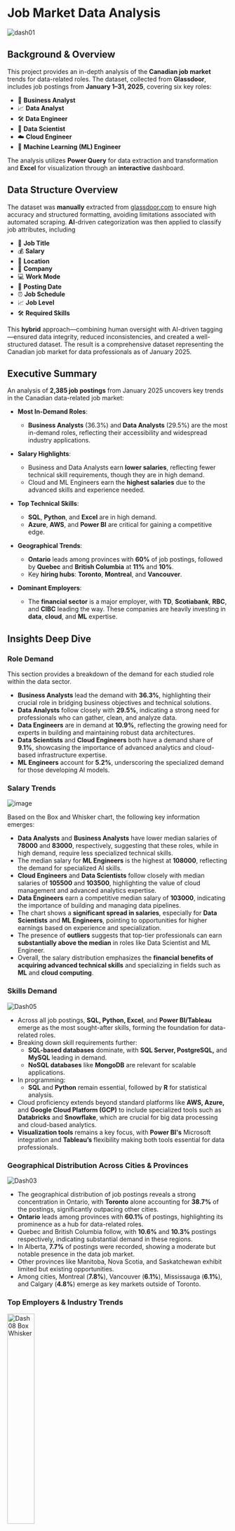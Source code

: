 # Job Market Data Analysis

![dash01](https://github.com/user-attachments/assets/0daa8312-b635-4eb4-8b97-e8618be64b84)

## Background & Overview
This project provides an in-depth analysis of the **Canadian job market** trends for data-related roles. The dataset, collected from **Glassdoor**, includes job postings from **January 1–31, 2025**, covering six key roles:      
- 💼 **Business Analyst**
- 📈 **Data Analyst**
- 🛠️ **Data Engineer**
- 🤖 **Data Scientist**
- ☁️ **Cloud Engineer**
- 🧠 **Machine Learning (ML) Engineer**

The analysis utilizes **Power Query** for data extraction and transformation and **Excel** for visualization through an **interactive** dashboard.

## Data Structure Overview  
The dataset was **manually** extracted from [glassdoor.com](https://www.glassdoor.com) to ensure high accuracy and structured formatting, avoiding limitations associated with automated scraping. **AI**-driven categorization was then applied to classify job attributes, including

- 🔹 **Job Title**  
- 💰 **Salary**  
- 📍 **Location**  
- 🏢 **Company**  
- 💻 **Work Mode**  
- 📅 **Posting Date**  
- ⏰ **Job Schedule**  
- 📈 **Job Level**  
- 🛠️ **Required Skills**

This **hybrid** approach—combining human oversight with AI-driven tagging—ensured data integrity, reduced inconsistencies, and created a well-structured dataset. The result is a comprehensive dataset representing the Canadian job market for data professionals as of January 2025.

## Executive Summary
An analysis of **2,385 job postings** from January 2025 uncovers key trends in the Canadian data-related job market:
- **Most In-Demand Roles**:
  - **Business Analysts** (36.3%) and **Data Analysts** (29.5%) are the most in-demand roles, reflecting their accessibility and widespread industry applications.

- **Salary Highlights**:  
  - Business and Data Analysts earn **lower salaries**, reflecting fewer technical skill requirements, though they are in high demand.
  - Cloud and ML Engineers earn the **highest salaries** due to the advanced skills and experience needed.

- **Top Technical Skills**:  
  - **SQL**, **Python**, and **Excel** are in high demand.  
  - **Azure**, **AWS**, and **Power BI** are critical for gaining a competitive edge.

- **Geographical Trends**:  
  - **Ontario** leads among provinces with **60%** of job postings, followed by **Quebec** and **British Columbia** at **11%** and **10%**.
  - Key **hiring hubs**: **Toronto**, **Montreal**, and **Vancouver**.
  
- **Dominant Employers**:  
  - The **financial sector** is a major employer, with **TD**, **Scotiabank**, **RBC**, and **CIBC** leading the way. These companies are heavily investing in **data**, **cloud**, and **ML** expertise.

## Insights Deep Dive 
### Role Demand 

This section provides a breakdown of the demand for each studied role within the data sector.  
- **Business Analysts** lead the demand with **36.3%**, highlighting their crucial role in bridging business objectives and technical solutions.  
- **Data Analysts** follow closely with **29.5%**, indicating a strong need for professionals who can gather, clean, and analyze data.  
- **Data Engineers** are in demand at **10.9%**, reflecting the growing need for experts in building and maintaining robust data architectures.  
- **Data Scientists** and **Cloud Engineers** both have a demand share of **9.1%**, showcasing the importance of advanced analytics and cloud-based infrastructure expertise.  
- **ML Engineers** account for **5.2%**, underscoring the specialized demand for those developing AI models.  

### Salary Trends
![image](https://github.com/user-attachments/assets/970ee533-4a3c-4771-8861-8fb79862e19a)

Based on the Box and Whisker chart, the following key information emerges:  
- **Data Analysts** and **Business Analysts** have lower median salaries of **78000** and **83000**, respectively, suggesting that these roles, while in high demand, require less specialized technical skills.
- The median salary for **ML Engineers** is the highest at **108000**, reflecting the demand for specialized AI skills.  
- **Cloud Engineers** and **Data Scientists** follow closely with median salaries of **105500** and **103500**, highlighting the value of cloud management and advanced analytics expertise.  
- **Data Engineers** earn a competitive median salary of **103000**, indicating the importance of building and managing data pipelines.  
- The chart shows a **significant spread in salaries**, especially for **Data Scientists** and **ML Engineers**, pointing to opportunities for higher earnings based on experience and specialization.  
- The presence of **outliers** suggests that top-tier professionals can earn **substantially above the median** in roles like Data Scientist and ML Engineer.  
- Overall, the salary distribution emphasizes the **financial benefits of acquiring advanced technical skills** and specializing in fields such as **ML** and **cloud computing**.  


### Skills Demand  
![Dash05](https://github.com/user-attachments/assets/2f446d62-5561-47ad-a374-46cef119b847)

- Across all job postings, **SQL, Python, Excel**, and **Power BI/Tableau** emerge as the most sought-after skills, forming the foundation for data-related roles. 
- Breaking down skill requirements further:  
  - **SQL-based databases** dominate, with **SQL Server, PostgreSQL,** and **MySQL** leading in demand.  
  - **NoSQL databases** like **MongoDB** are relevant for scalable applications.  
- In programming:  
  - **SQL** and **Python** remain essential, followed by **R** for statistical analysis.  
- Cloud proficiency extends beyond standard platforms like **AWS, Azure,** and **Google Cloud Platform (GCP)** to include specialized tools such as **Databricks** and **Snowflake**, which are crucial for big data processing and cloud-based analytics.  
- **Visualization tools** remains a key focus, with **Power BI's** Microsoft integration and **Tableau’s** flexibility making both tools essential for data professionals.

### Geographical Distribution Across Cities & Provinces
![Dash03](https://github.com/user-attachments/assets/f38198bb-6556-44ae-8065-a622e5ff2a4f)

- The geographical distribution of job postings reveals a strong concentration in Ontario, with **Toronto** alone accounting for **38.7%** of the postings, significantly outpacing other cities.  
- **Ontario** leads among provinces with **60.1%** of postings, highlighting its prominence as a hub for data-related roles.  
- Quebec and British Columbia follow, with **10.6%** and **10.3%** postings respectively, indicating substantial demand in these regions.  
- In Alberta, **7.7%** of postings were recorded, showing a moderate but notable presence in the data job market.  
- Other provinces like Manitoba, Nova Scotia, and Saskatchewan exhibit limited but existing opportunities.  
- Among cities, Montreal (**7.8%**), Vancouver (**6.1%**), Mississauga (**6.1%**), and Calgary (**4.8%**) emerge as key markets outside of Toronto.

### Top Employers & Industry Trends  
<img src="https://github.com/user-attachments/assets/9f7a05fb-9157-4369-9760-eb1cc3b09453" alt="Dash08 Box Whisker" width="35%">

- The top recruiters in the data and technology job market include **TD (4.2%), Scotiabank (2.6%), RBC (1.8%)**, and **CIBC (1.3%)**.
- These major Canadian banks are not only prominent players in the banking industry but also leading employers in the tech sector, reflecting their substantial investments in **data**, **cloud**, and **machine learning** expertise.
- Their strong focus on **digital transformation** creates a wealth of career opportunities for skilled professionals.
- Job seekers targeting these organizations can expect to engage in innovative projects and gain experience with cutting-edge technologies in a dynamic, fast-paced environment.

### Career Entry & Progression  
<img src="https://github.com/user-attachments/assets/d3d19bc9-aaef-4ce6-95fb-f363a578341e" alt="Dash08 Box Whisker" width="55%">

- Business and Data Analyst roles are the **most accessible**, with demand concentrated at **Mid** and **Senior levels**.
- Engineering and Data Science positions have **fewer entry-level opportunities**, indicating a higher barrier to entry and requiring more specialized expertise.

### Work Model Breakdown
![Dash10 Work Option](https://github.com/user-attachments/assets/d5ffcef9-b074-4e63-b21f-3d42458aa694)

- **Hybrid work** accounts for **57%** of the workforce, offering a mix of in-person and remote work.  
- **In-person roles** make up **37%** of positions, reflecting a strong presence in traditional office environments.  
- **Fully remote roles** represent **6%** of the workforce, which are relatively rare but growing.  
- This distribution emphasizes the company’s preference for a hybrid work structure while maintaining a small but growing remote workforce.

## Recommendations
### For Job Seekers  
✅ Prioritize SQL, Python, and cloud computing (Azure, AWS) to maximize employability in Canada’s competitive job market.  
✅ Business and Data Analyst roles offer easier entry points, while ML and Cloud Engineering require more specialized training.   
### For Employers    
✅ Expanding remote work opportunities could help attract a larger talent pool, especially for highly skilled roles.  
✅ Offering more entry-level and internship roles in Engineering and Data Science would help build a sustainable pipeline of talent.    
### For Career Planning    
✅ Developing expertise in visualization tolls and database systems will enhance job prospects in data analysis and business intelligence roles.  
✅ Experience with Snowflake, Databricks, and cloud platforms will set candidates apart for engineering and cloud roles.  

